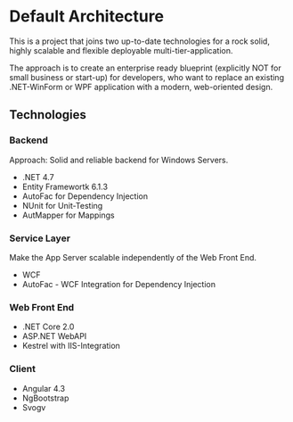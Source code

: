 Default Architecture
====================

This is a project that joins two up-to-date technologies for a rock solid, highly scalable and flexible deployable multi-tier-application.

The approach is to create an enterprise ready blueprint (explicitly NOT for small business or start-up) for developers, who want to replace an existing .NET-WinForm or WPF application with a modern, web-oriented design.

## Technologies

### Backend

Approach: Solid and reliable backend for Windows Servers.

* .NET 4.7
* Entity Framewortk 6.1.3
* AutoFac for Dependency Injection
* NUnit for Unit-Testing
* AutMapper for Mappings

### Service Layer

Make the App Server scalable independently of the Web Front End.

* WCF
* AutoFac - WCF Integration for Dependency Injection

### Web Front End

* .NET Core 2.0
* ASP.NET WebAPI
* Kestrel with IIS-Integration

### Client

* Angular 4.3 
* NgBootstrap
* Svogv

